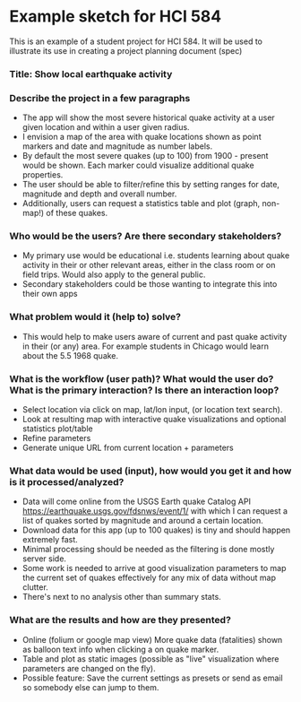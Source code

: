 # Example sketch for HCI 584

This is an example of a student project for HCI 584. It will be used to illustrate its use in creating a project planning document (spec)

### Title: Show local earthquake activity


### Describe the project in a few paragraphs
- The app will show the most severe historical quake activity at a user given location and within a user given radius. 
- I envision a map of the area with quake locations shown as point markers and date and magnitude as number labels. 
- By default the most severe quakes (up to 100) from 1900 - present would be shown. Each marker could visualize additional quake properties. 
- The user should be able to filter/refine this by setting ranges for date, magnitude and depth and overall number. 
- Additionally, users can request a statistics table and plot (graph, non-map!) of these quakes. 


### Who would be the users? Are there secondary stakeholders?
- My primary use would be educational i.e. students learning about quake activity in their or other relevant areas, either in the class room or on field trips. Would also apply to the general public. 
- Secondary stakeholders could be those wanting to integrate this into their own apps

### What problem would it (help to) solve?
- This would help to make users aware of current and past quake activity in their (or any) area. For example students in Chicago would learn about the 5.5 1968 quake.

### What is the workflow (user path)? What would the user do? What is the primary interaction? Is there an interaction loop?
- Select location via click on map, lat/lon input, (or location text search). 
- Look at resulting map with interactive quake visualizations and optional statistics plot/table 
- Refine parameters 
- Generate unique URL from current location + parameters

### What data would be used (input), how would you get it and how is it processed/analyzed?
- Data will come online from the USGS Earth quake Catalog API https://earthquake.usgs.gov/fdsnws/event/1/ with which I can request a list of quakes sorted by magnitude and around a certain location. 
- Download data for this app (up to 100 quakes) is tiny and should happen extremely fast. 
- Minimal processing should be needed as the filtering is done mostly server side. 
- Some work is needed to arrive at good visualization parameters to map the current set of quakes effectively for any mix of data without map clutter.
- There's next to no analysis other than summary stats.

### What are the results and how are they presented? 
- Online (folium or google map view) More quake data (fatalities) shown as balloon text info when clicking a on quake marker. 
- Table and plot as static images (possible as "live" visualization where parameters are changed on the fly).  
- Possible feature: Save the current settings as presets or send as email so somebody else can jump to them.
